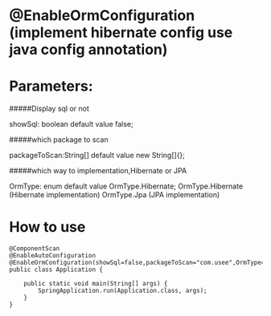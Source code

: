 # @EnableOrmConfiguration (implement hibernate config use java config annotation)

# Parameters:

#####Display sql or not

showSql: boolean        default value false;  

#####which package to scan

packageToScan:String[]  default value new String[]{};

#####which way to implementation,Hibernate or JPA

OrmType: enum           default value OrmType.Hibernate;
      OrmType.Hibernate (Hibernate implementation)
      OrmType.Jpa       (JPA implementation)
 

# How to use

```
@ComponentScan
@EnableAutoConfiguration
@EnableOrmConfiguration(showSql=false,packageToScan="com.usee",OrmType=OrmType.Hibernate)
public class Application {

    public static void main(String[] args) {
        SpringApplication.run(Application.class, args);
    }
}
```
